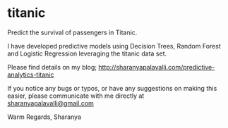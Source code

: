 # titanic
Predict the survival of passengers in Titanic.

I have developed predictive models using Decision Trees, Random Forest and Logistic Regression leveraging the titanic data set.

Please find details on my blog; http://sharanyapalavalli.com/predictive-analytics-titanic

If you notice any bugs or typos, or have any suggestions on making this easier, please communicate with me directly at sharanyapalavalli@gmail.com

Warm Regards, 
Sharanya
